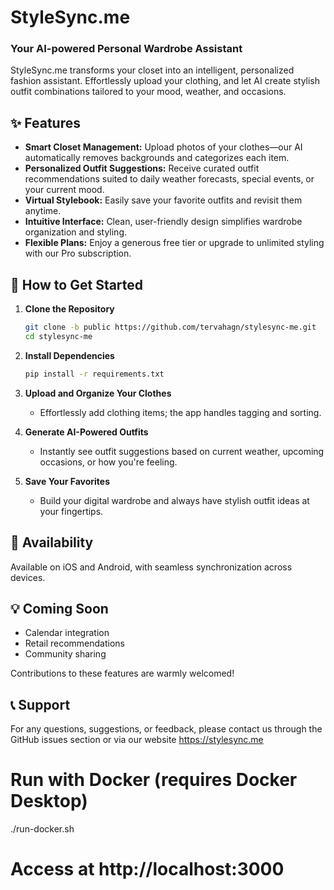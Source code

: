 # StyleSync.me

### Your AI-powered Personal Wardrobe Assistant

StyleSync.me transforms your closet into an intelligent, personalized fashion assistant. Effortlessly upload your clothing, and let AI create stylish outfit combinations tailored to your mood, weather, and occasions.

## ✨ Features

* **Smart Closet Management:** Upload photos of your clothes—our AI automatically removes backgrounds and categorizes each item.
* **Personalized Outfit Suggestions:** Receive curated outfit recommendations suited to daily weather forecasts, special events, or your current mood.
* **Virtual Stylebook:** Easily save your favorite outfits and revisit them anytime.
* **Intuitive Interface:** Clean, user-friendly design simplifies wardrobe organization and styling.
* **Flexible Plans:** Enjoy a generous free tier or upgrade to unlimited styling with our Pro subscription.

## 🚀 How to Get Started

1. **Clone the Repository**

   ```bash
   git clone -b public https://github.com/tervahagn/stylesync-me.git
   cd stylesync-me
   ```

2. **Install Dependencies**

   ```bash
   pip install -r requirements.txt
   ```

3. **Upload and Organize Your Clothes**

   * Effortlessly add clothing items; the app handles tagging and sorting.

4. **Generate AI-Powered Outfits**

   * Instantly see outfit suggestions based on current weather, upcoming occasions, or how you're feeling.

5. **Save Your Favorites**

   * Build your digital wardrobe and always have stylish outfit ideas at your fingertips.

## 📱 Availability

Available on iOS and Android, with seamless synchronization across devices.

## 💡 Coming Soon

* Calendar integration
* Retail recommendations
* Community sharing

Contributions to these features are warmly welcomed!

## 📞 Support

For any questions, suggestions, or feedback, please contact us through the GitHub issues section or via our website https://stylesync.me

# Run with Docker (requires Docker Desktop)
./run-docker.sh

# Access at http://localhost:3000
